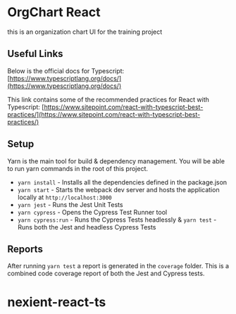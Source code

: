 # OrgChart React
this is an organization chart UI for the training project

## Useful Links

Below is the official docs for Typescript: 
[https://www.typescriptlang.org/docs/](https://www.typescriptlang.org/docs/)

This link contains some of the recommended practices for React with Typescript:
[https://www.sitepoint.com/react-with-typescript-best-practices/](https://www.sitepoint.com/react-with-typescript-best-practices/)

## Setup

Yarn is the main tool for build & dependency management. You will be able to run yarn commands in the root of this project.
* `yarn install` - Installs all the dependencies defined in the package.json
* `yarn start` - Starts the webpack dev server and hosts the application locally at `http://localhost:3000`
* `yarn jest` - Runs the Jest Unit Tests
* `yarn cypress` - Opens the Cypress Test Runner tool
* `yarn cypress:run` - Runs the Cypress Tests headlessly
& `yarn test` - Runs both the Jest and headless Cypress Tests

## Reports

After running `yarn test` a report is generated in the `coverage` folder. This is a combined code coverage report of both the Jest and Cypress tests.
# nexient-react-ts
